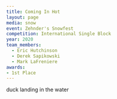 ```yaml
---
title: Coming In Hot
layout: page
media: snow
event: Zehnder's Snowfest
competition: International Single Block
year: 2020
team_members:
  - Eric Hutchinson
  - Derek Sapikowski
  - Mark LaFreniere
awards: 
- 1st Place
---
```

duck landing in the water
